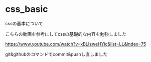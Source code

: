 # css_basic
cssの基本について

こちらの動画を参考にしてcssの基礎的な内容を勉強しました

<https://www.youtube.com/watch?v=xBLIzweHYic&list=LL&index=75>

git&githubのコマンドでcommit&pushし直しました